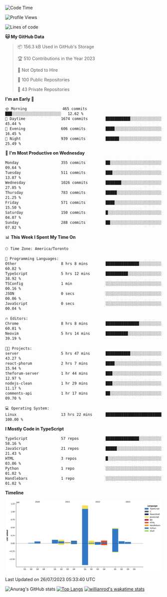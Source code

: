 <!--START_SECTION:waka-->
![Code Time](http://img.shields.io/badge/Code%20Time-428%20hrs%208%20mins-blue)

![Profile Views](http://img.shields.io/badge/Profile%20Views-0-blue)

![Lines of code](https://img.shields.io/badge/From%20Hello%20World%20I%27ve%20Written-2.4%20million%20lines%20of%20code-blue)

**🐱 My GitHub Data** 

> 📦 156.3 kB Used in GitHub's Storage 
 > 
> 🏆 510 Contributions in the Year 2023
 > 
> 🚫 Not Opted to Hire
 > 
> 📜 100 Public Repositories 
 > 
> 🔑 43 Private Repositories 
 > 
**I'm an Early 🐤** 

```text
🌞 Morning                465 commits         ███░░░░░░░░░░░░░░░░░░░░░░   12.62 % 
🌆 Daytime                1674 commits        ███████████░░░░░░░░░░░░░░   45.44 % 
🌃 Evening                606 commits         ████░░░░░░░░░░░░░░░░░░░░░   16.45 % 
🌙 Night                  939 commits         ██████░░░░░░░░░░░░░░░░░░░   25.49 % 
```
📅 **I'm Most Productive on Wednesday** 

```text
Monday                   355 commits         ██░░░░░░░░░░░░░░░░░░░░░░░   09.64 % 
Tuesday                  511 commits         ███░░░░░░░░░░░░░░░░░░░░░░   13.87 % 
Wednesday                1026 commits        ███████░░░░░░░░░░░░░░░░░░   27.85 % 
Thursday                 783 commits         █████░░░░░░░░░░░░░░░░░░░░   21.25 % 
Friday                   571 commits         ████░░░░░░░░░░░░░░░░░░░░░   15.50 % 
Saturday                 150 commits         █░░░░░░░░░░░░░░░░░░░░░░░░   04.07 % 
Sunday                   288 commits         ██░░░░░░░░░░░░░░░░░░░░░░░   07.82 % 
```


📊 **This Week I Spent My Time On** 

```text
🕑︎ Time Zone: America/Toronto

💬 Programming Languages: 
Other                    8 hrs 8 mins        ███████████████░░░░░░░░░░   60.82 % 
TypeScript               5 hrs 12 mins       ██████████░░░░░░░░░░░░░░░   38.92 % 
TSConfig                 1 min               ░░░░░░░░░░░░░░░░░░░░░░░░░   00.16 % 
JSON                     0 secs              ░░░░░░░░░░░░░░░░░░░░░░░░░   00.06 % 
JavaScript               0 secs              ░░░░░░░░░░░░░░░░░░░░░░░░░   00.04 % 

🔥 Editors: 
Chrome                   8 hrs 8 mins        ███████████████░░░░░░░░░░   60.81 % 
Neovim                   5 hrs 14 mins       ██████████░░░░░░░░░░░░░░░   39.19 % 

🐱‍💻 Projects: 
server                   5 hrs 47 mins       ███████████░░░░░░░░░░░░░░   43.27 % 
react-phorum             2 hrs 7 mins        ████░░░░░░░░░░░░░░░░░░░░░   15.94 % 
theforum-server          1 hr 44 mins        ███░░░░░░░░░░░░░░░░░░░░░░   12.97 % 
nodejs-clean             1 hr 29 mins        ███░░░░░░░░░░░░░░░░░░░░░░   11.17 % 
comments-api             1 hr 17 mins        ██░░░░░░░░░░░░░░░░░░░░░░░   09.70 % 

💻 Operating System: 
Linux                    13 hrs 22 mins      █████████████████████████   100.00 % 
```

**I Mostly Code in TypeScript** 

```text
TypeScript               57 repos            ███████████████░░░░░░░░░░   58.16 % 
JavaScript               21 repos            █████░░░░░░░░░░░░░░░░░░░░   21.43 % 
HTML                     3 repos             █░░░░░░░░░░░░░░░░░░░░░░░░   03.06 % 
Python                   1 repo              ░░░░░░░░░░░░░░░░░░░░░░░░░   01.02 % 
Handlebars               1 repo              ░░░░░░░░░░░░░░░░░░░░░░░░░   01.02 % 
```



**Timeline**

![Lines of Code chart](https://raw.githubusercontent.com/wise-introvert/wise-introvert/master/assets/bar_graph.png)


 Last Updated on 26/07/2023 05:33:40 UTC
<!--END_SECTION:waka-->

![Anurag's GitHub stats](https://github-readme-stats.vercel.app/api?username=wise-introvert&count_private=true&show_icons=true)
[![Top Langs](https://github-readme-stats.vercel.app/api/top-langs/?username=wise-introvert&langs_count=10)](https://github.com/anuraghazra/github-readme-stats)
[![willianrod's wakatime stats](https://github-readme-stats.vercel.app/api/wakatime?username=wiseintrovert)](https://github.com/anuraghazra/github-readme-stats)
